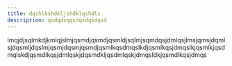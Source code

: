 ```yaml
---
title: dqshlkshdkljshdklqshdls
description: qsdqdsqqsdqsdqsdqsd
---
```

lmqjdjsqlmkdjkmlqjslmjqsmdjqsmdjqsmldjsqlmjsqmdqsjdmlqsjlmsjqmsjdqmlsjdqsmljdqslmjqsmjdqsmjqsmdjqsmlkqsdmqslkdjqsmlkqsjdmqslkjqsmlkjqsdmqlskdjqsmdlkqsjdmlqskjdqsmdkljqsdmlqskjdmqsldkjqsmdlkqsjdmqs
